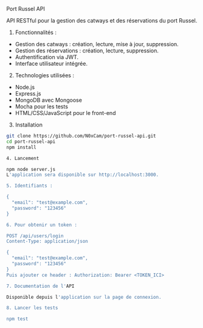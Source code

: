 Port Russel API

API RESTful pour la gestion des catways et des réservations du port Russel.

1. Fonctionnalités : 

- Gestion des catways : création, lecture, mise à jour, suppression.
- Gestion des réservations : création, lecture, suppression.
- Authentification via JWT.
- Interface utilisateur intégrée.

2. Technologies utilisées :

- Node.js
- Express.js
- MongoDB avec Mongoose
- Mocha pour les tests
- HTML/CSS/JavaScript pour le front-end

3. Installation

```bash
git clone https://github.com/N0xCam/port-russel-api.git
cd port-russel-api
npm install

4. Lancement

npm node server.js
L'application sera disponible sur http://localhost:3000.

5. Identifiants :

{
  "email": "test@example.com",
  "password": "123456"
}

6. Pour obtenir un token :

POST /api/users/login
Content-Type: application/json

{
  "email": "test@example.com",
  "password": "123456"
}
Puis ajouter ce header : Authorization: Bearer <TOKEN_ICI>

7. Documentation de l'API

Disponible depuis l'application sur la page de connexion.

8. Lancer les tests

npm test
